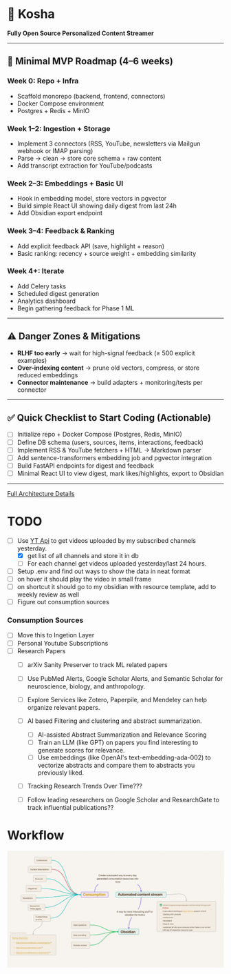 # 🪷 Kosha
**Fully Open Source Personalized Content Streamer**

---

## 🚀 Minimal MVP Roadmap (4–6 weeks)

### Week 0: Repo + Infra
- Scaffold monorepo (backend, frontend, connectors)  
- Docker Compose environment  
- Postgres + Redis + MinIO  

### Week 1–2: Ingestion + Storage
- Implement 3 connectors (RSS, YouTube, newsletters via Mailgun webhook or IMAP parsing)  
- Parse → clean → store core schema + raw content  
- Add transcript extraction for YouTube/podcasts  

### Week 2–3: Embeddings + Basic UI
- Hook in embedding model, store vectors in pgvector  
- Build simple React UI showing daily digest from last 24h  
- Add Obsidian export endpoint  

### Week 3–4: Feedback & Ranking
- Add explicit feedback API (save, highlight + reason)  
- Basic ranking: recency + source weight + embedding similarity  

### Week 4+: Iterate
- Add Celery tasks  
- Scheduled digest generation  
- Analytics dashboard  
- Begin gathering feedback for Phase 1 ML  

---

## ⚠️ Danger Zones & Mitigations

- **RLHF too early** → wait for high-signal feedback (≥ 500 explicit examples)  
- **Over-indexing content** → prune old vectors, compress, or store reduced embeddings  
- **Connector maintenance** → build adapters + monitoring/tests per connector  

---

## ✅ Quick Checklist to Start Coding (Actionable)

- [ ] Initialize repo + Docker Compose (Postgres, Redis, MinIO)  
- [ ] Define DB schema (users, sources, items, interactions, feedback)  
- [ ] Implement RSS & YouTube fetchers + HTML → Markdown parser  
- [ ] Add sentence-transformers embedding job and pgvector integration  
- [ ] Build FastAPI endpoints for digest and feedback  
- [ ] Minimal React UI to view digest, mark likes/highlights, export to Obsidian  

---

[Full Architecture Details](./architecture.md)


# TODO
- [ ] Use [YT Api](https://developers.google.com/youtube/v3) to get videos uploaded by my subscribed channels yesterday.
  - [X] get list of all channels and store it in db
  - [ ] For each channel get videos uploaded yesterday/last 24 hours.
- [ ] Setup .env and find out ways to show the data in neat format
- [ ] on hover it should play the video in small frame
- [ ] on shortcut it should go to my obsidian with resource template, add to weekly review as well
- [ ] Figure out consumption sources

### Consumption Sources
- [ ] Move this to Ingetion Layer
- [ ] Personal Youtube Subscriptions
- [ ] Research Papers
  - [ ] arXiv Sanity Preserver to track ML related papers
  - [ ] Use PubMed Alerts, Google Scholar Alerts, and Semantic Scholar for neuroscience, biology, and anthropology.
  - [ ] Explore Services like Zotero, Paperpile, and Mendeley can help organize relevant papers.
  - [ ] AI based Filtering and clustering and abstract summarization.
    - [ ] AI-assisted Abstract Summarization and Relevance Scoring
    - [ ] Train an LLM (like GPT) on papers you find interesting to generate scores for relevance.
    - [ ] Use embeddings (like OpenAI's text-embedding-ada-002) to vectorize abstracts and compare them to abstracts you previously liked.
  - [ ] Tracking Research Trends Over Time???
  - [ ] Follow leading researchers on Google Scholar and ResearchGate to track influential publications?? 


# Workflow
![](https://github.com/JDRanpariya/Brain/blob/main/brain.jpeg)
